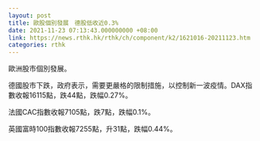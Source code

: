 ```yaml
---
layout: post
title: 歐股個別發展　德股低收近0.3%
date: 2021-11-23 07:13:43.000000000 +08:00
link: https://news.rthk.hk/rthk/ch/component/k2/1621016-20211123.htm
categories: rthk
---
```


歐洲股市個別發展。

德國股市下跌，政府表示，需要更嚴格的限制措施，以控制新一波疫情。DAX指數收報16115點，跌44點，跌幅0.27%。

法國CAC指數收報7105點，跌7點，跌幅0.1%。

英國富時100指數收報7255點，升31點，跌幅0.44%。
